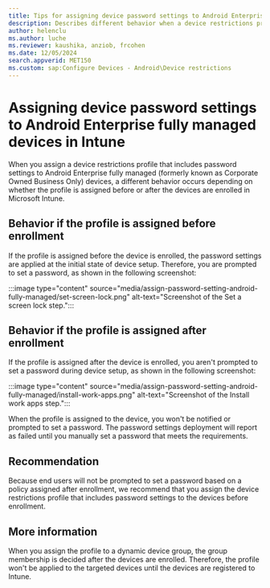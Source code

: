 ```yaml
---
title: Tips for assigning device password settings to Android Enterprise fully managed devices in Intune
description: Describes different behavior when a device restrictions profile that includes password settings is assigned to Android Enterprise fully managed devices before and after enrollment. 
author: helenclu
ms.author: luche
ms.reviewer: kaushika, anziob, frcohen
ms.date: 12/05/2024
search.appverid: MET150
ms.custom: sap:Configure Devices - Android\Device restrictions
---
```

# Assigning device password settings to Android Enterprise fully managed devices in Intune

When you assign a device restrictions profile that includes password settings to Android Enterprise fully managed (formerly known as Corporate Owned Business Only) devices, a different behavior occurs depending on whether the profile is assigned before or after the devices are enrolled in Microsoft Intune.

## Behavior if the profile is assigned before enrollment

If the profile is assigned before the device is enrolled, the password settings are applied at the initial state of device setup. Therefore, you are prompted to set a password, as shown in the following screenshot:

:::image type="content" source="media/assign-password-setting-android-fully-managed/set-screen-lock.png" alt-text="Screenshot of the Set a screen lock step.":::

## Behavior if the profile is assigned after enrollment

If the profile is assigned after the device is enrolled, you aren't prompted to set a password during device setup, as shown in the following screenshot:

:::image type="content" source="media/assign-password-setting-android-fully-managed/install-work-apps.png" alt-text="Screenshot of the Install work apps step.":::

When the profile is assigned to the device, you won't be notified or prompted to set a password. The password settings deployment will report as failed until you manually set a password that meets the requirements.

## Recommendation

Because end users will not be prompted to set a password based on a policy assigned after enrollment, we recommend that you assign the device restrictions profile that includes password settings to the devices before enrollment.

## More information

When you assign the profile to a dynamic device group, the group membership is decided after the devices are enrolled. Therefore, the profile won't be applied to the targeted devices until the devices are registered to Intune.
